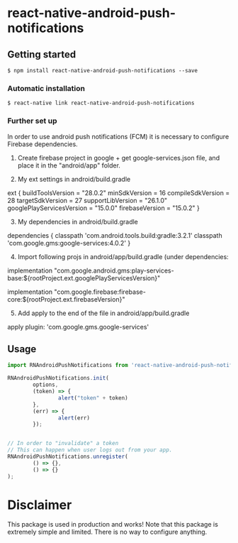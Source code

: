 
# react-native-android-push-notifications

## Getting started

`$ npm install react-native-android-push-notifications --save`

### Automatic installation

`$ react-native link react-native-android-push-notifications`

### Further set up

In order to use android push notifications (FCM) it is necessary
to configure Firebase dependencies.

1) Create firebase project in google + get google-services.json file, and place it in the "android/app" folder.

2) My ext settings in android/build.gradle

ext {
		buildToolsVersion = "28.0.2"
		minSdkVersion = 16
		compileSdkVersion = 28
		targetSdkVersion = 27
		supportLibVersion = "26.1.0"
		googlePlayServicesVersion = "15.0.0"
		firebaseVersion = "15.0.2"
}

3) My dependencies in android/build.gradle

dependencies {
		classpath 'com.android.tools.build:gradle:3.2.1'
		classpath 'com.google.gms:google-services:4.0.2'
}


4) Import following projs in android/app/build.gradle (under dependencies:

implementation "com.google.android.gms:play-services-base:${rootProject.ext.googlePlayServicesVersion}"

implementation "com.google.firebase:firebase-core:${rootProject.ext.firebaseVersion}"


5) Add apply to the end of the file in android/app/build.gradle

apply plugin: 'com.google.gms.google-services'


## Usage
```javascript
import RNAndroidPushNotifications from 'react-native-android-push-notifications';

RNAndroidPushNotifications.init(
		options,
		(token) => {
				alert("token" + token)
		},
		(err) => {
				alert(err)
		});


// In order to "invalidate" a token
// This can happen when user logs out from your app.
RNAndroidPushNotifications.unregister(
		() => {},
		() => {}
);

```
  
# Disclaimer

This package is used in production and works! Note that this package
is extremely simple and limited. There is no way to configure anything.